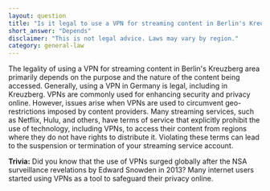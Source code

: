 ```yaml
---
layout: question
title: "Is it legal to use a VPN for streaming content in Berlin's Kreuzberg area?"
short_answer: "Depends"
disclaimer: "This is not legal advice. Laws may vary by region."
category: general-law
---
```

The legality of using a VPN for streaming content in Berlin's Kreuzberg area primarily depends on the purpose and the nature of the content being accessed. Generally, using a VPN in Germany is legal, including in Kreuzberg. VPNs are commonly used for enhancing security and privacy online. However, issues arise when VPNs are used to circumvent geo-restrictions imposed by content providers. Many streaming services, such as Netflix, Hulu, and others, have terms of service that explicitly prohibit the use of technology, including VPNs, to access their content from regions where they do not have rights to distribute it. Violating these terms can lead to the suspension or termination of your streaming service account.

**Trivia:** Did you know that the use of VPNs surged globally after the NSA surveillance revelations by Edward Snowden in 2013? Many internet users started using VPNs as a tool to safeguard their privacy online.
